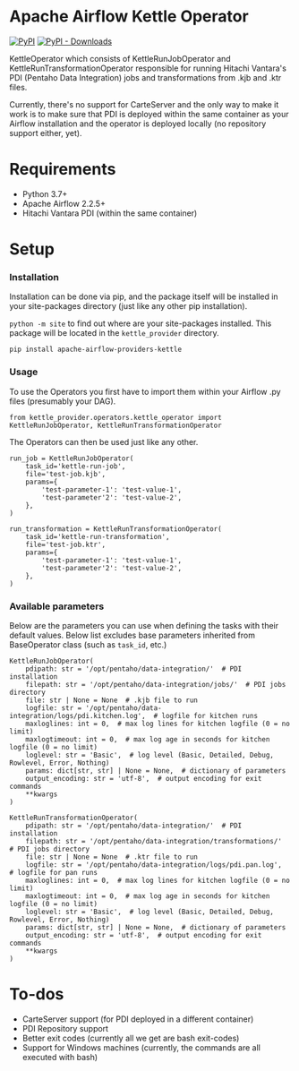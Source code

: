 # Apache Airflow Kettle Operator

[![PyPI](https://img.shields.io/pypi/v/apache-airflow-providers-kettle)](https://pypi.org/project/apache-airflow-providers-kettle/)
[![PyPI - Downloads](https://img.shields.io/pypi/dm/apache-airflow-providers-kettle)](https://pypi.org/project/apache-airflow-providers-kettle/)

KettleOperator which consists of KettleRunJobOperator and KettleRunTransformationOperator responsible for running Hitachi Vantara's PDI (Pentaho Data Integration) jobs and transformations from .kjb and .ktr files.

Currently, there's no support for CarteServer and the only way to make it work is to make sure that PDI is deployed within the same container as your Airflow installation and the operator is deployed locally (no repository support either, yet).

# Requirements

- Python 3.7+
- Apache Airflow 2.2.5+
- Hitachi Vantara PDI (within the same container)

# Setup

### Installation

Installation can be done via pip, and the package itself will be installed in your site-packages directory (just like any other pip installation).

`python -m site` to find out where are your site-packages installed. This package will be located in the `kettle_provider` directory.

```
pip install apache-airflow-providers-kettle
```

### Usage

To use the Operators you first have to import them within your Airflow .py files (presumably your DAG).

```
from kettle_provider.operators.kettle_operator import KettleRunJobOperator, KettleRunTransformationOperator
```

The Operators can then be used just like any other. 

```
run_job = KettleRunJobOperator(
    task_id='kettle-run-job',
    file='test-job.kjb',
    params={
        'test-parameter-1': 'test-value-1',
        'test-parameter'2': 'test-value-2',
    },
)
```
```
run_transformation = KettleRunTransformationOperator(
    task_id='kettle-run-transformation',
    file='test-job.ktr',
    params={
        'test-parameter-1': 'test-value-1',
        'test-parameter'2': 'test-value-2',
    },
)
```

### Available parameters

Below are the parameters you can use when defining the tasks with their default values.
Below list excludes base parameters inherited from BaseOperator class (such as `task_id`, etc.)

```
KettleRunJobOperator(
    pdipath: str = '/opt/pentaho/data-integration/'  # PDI installation
    filepath: str = '/opt/pentaho/data-integration/jobs/'  # PDI jobs directory
    file: str | None = None  # .kjb file to run
    logfile: str = '/opt/pentaho/data-integration/logs/pdi.kitchen.log',  # logfile for kitchen runs
    maxloglines: int = 0,  # max log lines for kitchen logfile (0 = no limit)
    maxlogtimeout: int = 0,  # max log age in seconds for kitchen logfile (0 = no limit)
    loglevel: str = 'Basic',  # log level (Basic, Detailed, Debug, Rowlevel, Error, Nothing)
    params: dict[str, str] | None = None,  # dictionary of parameters
    output_encoding: str = 'utf-8',  # output encoding for exit commands
    **kwargs
)
```

```
KettleRunTransformationOperator(
    pdipath: str = '/opt/pentaho/data-integration/'  # PDI installation
    filepath: str = '/opt/pentaho/data-integration/transformations/'  # PDI jobs directory
    file: str | None = None  # .ktr file to run
    logfile: str = '/opt/pentaho/data-integration/logs/pdi.pan.log',  # logfile for pan runs
    maxloglines: int = 0,  # max log lines for kitchen logfile (0 = no limit)
    maxlogtimeout: int = 0,  # max log age in seconds for kitchen logfile (0 = no limit)
    loglevel: str = 'Basic',  # log level (Basic, Detailed, Debug, Rowlevel, Error, Nothing)
    params: dict[str, str] | None = None,  # dictionary of parameters
    output_encoding: str = 'utf-8',  # output encoding for exit commands
    **kwargs
)
```
# To-dos

- CarteServer support (for PDI deployed in a different container)
- PDI Repository support
- Better exit codes (currently all we get are bash exit-codes)
- Support for Windows machines (currently, the commands are all executed with bash)
